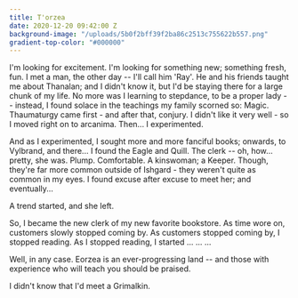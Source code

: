 ```yaml
---
title: T'orzea
date: 2020-12-20 09:42:00 Z
background-image: "/uploads/5b0f2bff39f2ba86c2513c755622b557.png"
gradient-top-color: "#000000"
---
```


I'm looking for excitement. I'm looking for something new; something fresh, fun. I met a man, the other day -- I'll call him 'Ray'. He and his friends taught me about Thanalan; and I didn't know it, but I'd be staying there for a large chunk of my life. No more was I learning to stepdance, to be a proper lady -- instead, I found solace in the teachings my family scorned so: Magic. Thaumaturgy came first - and after that, conjury. I didn't like it very well - so I moved right on to arcanima. Then... I experimented.

And as I experimented, I sought more and more fanciful books; onwards, to Vylbrand, and there... I found the Eagle and Quill. The clerk -- oh, how... pretty, she was. Plump. Comfortable. A kinswoman; a Keeper. Though, they're far more common outside of Ishgard - they weren't quite as common in my eyes. I found excuse after excuse to meet her;  and eventually...

A trend started, and she left.

So, I became the new clerk of my new favorite bookstore. As time wore on, customers slowly stopped coming by.  As customers stopped coming by, I stopped reading. As I stopped reading, I started ... ... ...

Well, in any case. Eorzea is an ever-progressing land -- and those with experience who will teach you should be praised.

I didn't know that I'd meet a Grimalkin.
